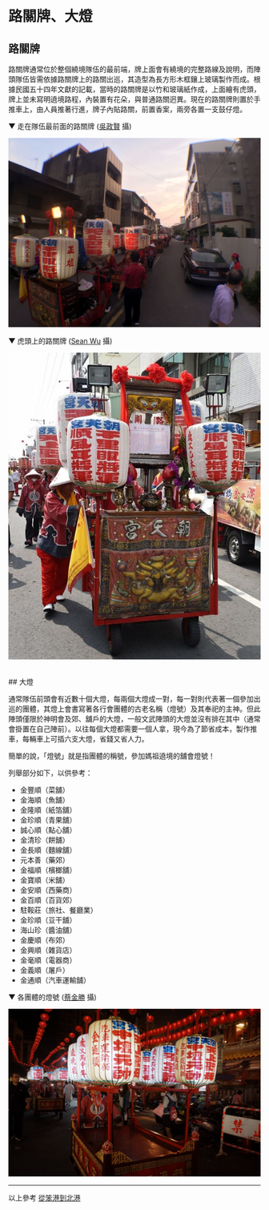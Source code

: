 # 路關牌、大燈

## 路關牌

路關牌通常位於整個繞境隊伍的最前端，牌上面會有繞境的完整路線及說明，而陣頭隊伍皆需依據路關牌上的路關出巡，其造型為長方形木框鑲上玻璃製作而成。根據民國五十四年文獻的記載，當時的路關牌是以竹和玻璃紙作成，上面繪有虎頭，牌上並未寫明遶境路程，內裝置有花朵，與普通路關迥異。現在的路關牌則置於手推車上，由人員推著行進，牌子內貼路關，前置香案，兩旁各置一支鼓仔燈。

▼ 走在隊伍最前面的路關牌 ([吳政賢](https://www.facebook.com/comdan66) 攝)

![](img/IMG_0073.jpg)

▼ 虎頭上的路關牌 ([Sean Wu](https://www.facebook.com/sean.wu.184) 攝)

![](img/11227578_903728246335492_1324784667673150531_n.jpg)


<br/>
## 大燈

通常隊伍前頭會有近數十個大燈，每兩個大燈成一對，每一對則代表著一個參加出巡的團體，其燈上會書寫著各行會團體的古老名稱（燈號）及其奉祀的主神。但此陣頭僅限於神明會及郊、舖戶的大燈，一般文武陣頭的大燈並沒有排在其中（通常會掛置在自己陣前）。以往每個大燈都需要一個人拿，現今為了節省成本，製作推車，每輛車上可插六支大燈，省錢又省人力。

簡單的說，「燈號」就是指團體的稱號，參加媽祖遶境的舖會燈號！

列舉部分如下，以供參考：

* 金豐順（菜舖）
* 金海順（魚舖）
* 金隆順（紙箔舖）
* 金珍順（青果舖）
* 誠心順（點心舖）
* 金清珍（餅舖）
* 金長順（麵線舖）
* 元本善（藥郊）
* 金福順（檳榔舖）
* 金寶順（米舖）
* 金安順（西藥商）
* 金百順（百貨郊）
* 駐鞍莊（旅社、餐廳業）
* 金珍順（豆干舖）
* 海山珍（醬油舖）
* 金慶順（布郊）
* 金興順（雜貨店）
* 金毫順（電器商）
* 金義順（屠戶）
* 金通順（汽車運輸舖）

▼ 各團體的燈號 ([蔡金勝](https://www.facebook.com/profile.php?id=1531070458) 攝)

![](img/11187234_10206758446189692_5869465894215317542_o.jpg)

---

以上參考 [從笨港到北港](http://www.cuy.ylc.edu.tw/~cuy14/eBook/ch3-4.htm)
